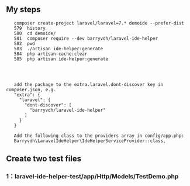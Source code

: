 ## My steps

       composer create-project laravel/laravel=7.* demoide --prefer-dist
       579  history 
       580  cd demoide/
       581  composer require --dev barryvdh/laravel-ide-helper
       582  pwd
       583  ./artisan ide-helper:generate
       584  php artisan cache:clear
       585  php artisan ide-helper:generate
       
       
       
       
       add the package to the extra.laravel.dont-discover key in composer.json, e.g.
       "extra": {
         "laravel": {
           "dont-discover": [
             "barryvdh/laravel-ide-helper"
           ]
         }
       }
       
       Add the following class to the providers array in config/app.php:
       Barryvdh\LaravelIdeHelper\IdeHelperServiceProvider::class,
       
## Create two test files

### 1：laravel-ide-helper-test/app/Http/Models/TestDemo.php




